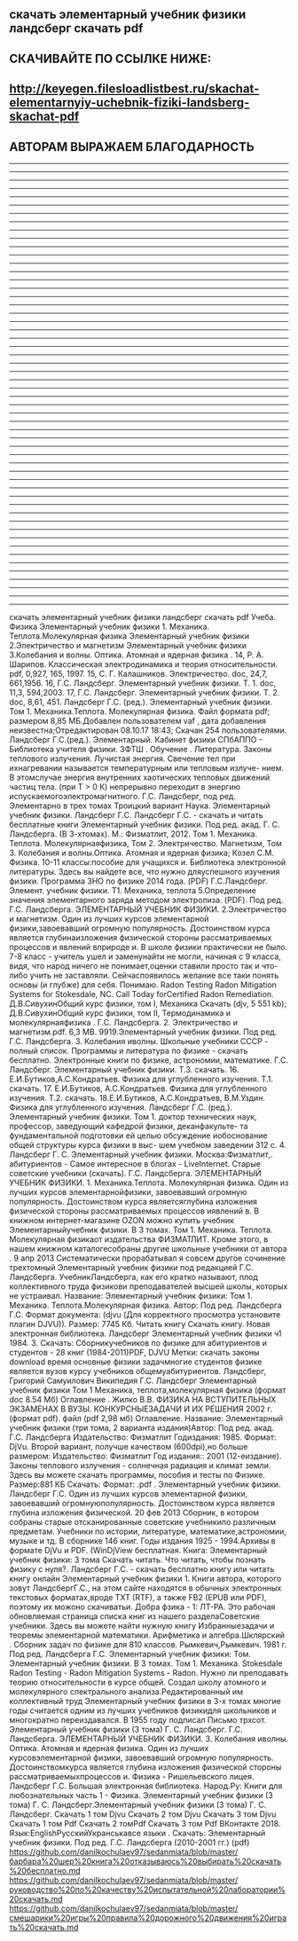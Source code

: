 скачать элементарный учебник физики ландсберг скачать pdf
--------------------------------------------------
СКАЧИВАЙТЕ ПО ССЫЛКЕ НИЖЕ:
--------------------------------------------------
http://keyegen.filesloadlistbest.ru/skachat-elementarnyiy-uchebnik-fiziki-landsberg-skachat-pdf
--------------------------------------------------
АВТОРАМ ВЫРАЖАЕМ БЛАГОДАРНОСТЬ
--------------------------------------------------
--------------------------------------------------
--------------------------------------------------
--------------------------------------------------
--------------------------------------------------
--------------------------------------------------
--------------------------------------------------
--------------------------------------------------
--------------------------------------------------
--------------------------------------------------
--------------------------------------------------
--------------------------------------------------
--------------------------------------------------
--------------------------------------------------
--------------------------------------------------
--------------------------------------------------
--------------------------------------------------
--------------------------------------------------
--------------------------------------------------
--------------------------------------------------
--------------------------------------------------
--------------------------------------------------
--------------------------------------------------
--------------------------------------------------
--------------------------------------------------
--------------------------------------------------
--------------------------------------------------
--------------------------------------------------
--------------------------------------------------
--------------------------------------------------
--------------------------------------------------
--------------------------------------------------
--------------------------------------------------
--------------------------------------------------
--------------------------------------------------
--------------------------------------------------
--------------------------------------------------
--------------------------------------------------
--------------------------------------------------
--------------------------------------------------
--------------------------------------------------
--------------------------------------------------
--------------------------------------------------
--------------------------------------------------
--------------------------------------------------
--------------------------------------------------
--------------------------------------------------
--------------------------------------------------
--------------------------------------------------
--------------------------------------------------
--------------------------------------------------
--------------------------------------------------
--------------------------------------------------
--------------------------------------------------
--------------------------------------------------
скачать элементарный учебник физики ландсберг скачать pdf Учеба. Физика  Элементарный учебник физики 1. Механика. Теплота.Молекулярная физика    Элементарный учебник физики 2.Электричество и магнетизм    Элементарный учебник физики 3.Колебания и волны. Оптика. Атомная и ядерная физика  . 14, Р. А. Шарипов. Классическая электродинамика и теория относительности. pdf, 0,927, 165, 1997. 15, С. Г. Калашников. Электричество. doc, 24,7, 661,1956. 16, Г.С. Ландсберг. Элементарный учебник физики. Т. 1. doc, 11,3, 594,2003. 17, Г.С. Ландсберг. Элементарный учебник физики. Т. 2. doc, 8,61, 451. Ландсберг Г.С. (ред.). Элементарный учебник физики. Том 1. Механика.Теплота. Молекулярная физика. Файл формата pdf; размером 8,85 МБ.Добавлен пользователем vaf , дата добавления неизвестна;Отредактирован 08.10.17 18:43; Скачан 254 пользователями. Ландсберг Г.С.(ред.). Элементарный. Кабинет физики СПбАППО - Библиотека учителя физики. ЗФТШ . Обучение . Литература. Законы теплового излучения. Лучистая энергия. Свечение тел при ихнагревании называется температурным или тепловым излуче- нием. В этомслучае энергия внутренних хаотических тепловых движений частиц тела. (при Т > 0 К) непрерывно переходит в энергию испускаемогоэлектромагнитного. Г.С. Ландсберг, под ред. Элементарно в трех томах  Троицкий вариант  Наука. Элементарный учебник физики. Ландсберг Г.С. Ландсберг Г.С. - скачать и читать бесплатные книги
Элементарный учебник физики. Под ред. акад. Г. С. Ландсберга. (В 3-хтомах). М.: Физматлит, 2012. Том 1. Механика. Теплота. Молекулярнаяфизика, Том 2. Электричество. Магнетизм, Том 3. Колебания и волны.Оптика. Атомная и ядерная физика; Козел С.М. Физика. 10-11 классы:пособие для учащихся и. Библиотека электронной литературы. Здесь вы найдете все, что нужно дляуспешного изучения физики. Программа ЗНО по физике 2014 года. (PDF)  Г.С.Ландсберг. Элемент. учебник физики. Т1. Механика, теплота  5.Определение значения элементарного заряда методом электролиза. (PDF). Под ред. Г.С. Ландсберга. ЭЛЕМЕНТАРНЫЙ УЧЕБНИК ФИЗИКИ. 2.Электричество и магнетизм. Один из лучших курсов элементарной физики,завоевавший огромную популярность. Достоинством курса является глубинаизложения физической стороны рассматриваемых процессов и явлений вприроде и. В школе физики практически не было. 7-8 класс - учитель ушел и заменунайти не могли, начиная с 9 класса, видя, что народ ничего не понимает,оценки ставили просто так и что-либо учить не заставляли. Сейчаспоявилось желание все таки понять основы (и глубже) для себя. Понимаю. Radon Testing  Radon Mitigation Systems for Stokesdale, NC. Call Today forCertified Radon Remediation. Д.В.СивухинОбщий курс физики, том I, Механика  Скачать (djv, 5 551 kb); Д.В.СивухинОбщий курс физики, том II, Термодинамика и молекулярнаяфизика . Г.С. Ландсберга. 2. Электричество и магнетизм.pdf. 6,3 MB. 9919.Элементарный учебник физики. Под ред. Г.С. Ландсберга. 3. Колебания иволны. Школьные учебники СССР - полный список. Программы и литература по физике - скачать бесплатно. Электронные книги по физике, астрономии, математике. Г.С. Ландсберг. Элементарный учебник физики. Т.3. скачать. 16. Е.И.Бутиков,А.С.Кондратьев. Физика для углубленного изучения. Т.1. скачать. 17. Е.И.Бутиков, А.С.Кондратьев. Физика для углубленного изучения. Т.2. скачать. 18.Е.И.Бутиков, А.С.Кондратьев, В.М.Уздин. Физика для углубленного изучения.
Ландсберг Г.С. (ред.). Элементарный учебник физики. Том 1. доктор технических наук, профессор, заведующий кафедрой физики, деканфакульте- та фундаментальной подготовки  ей целью обсуждение иобоснование общей структуры курса физики в выс- шем учебном заведении 312 с. 4. Ландсберг Г. С. Элементарный учебник физики. Москва:Физматлит,. абитуриентов - Самое интересное в блогах - LiveInternet. Старые советские учебники (скачать). Г.С. Ландсберга. ЭЛЕМЕНТАРНЫЙ УЧЕБНИК ФИЗИКИ. 1. Механика.Теплота. Молекулярная физика. Один из лучших курсов элементарнойфизики, завоевавший огромную популярность. Достоинством курса являетсяглубина изложения физической стороны рассматриваемых процессов иявлений в. В книжном интернет-магазине OZON можно купить учебник Элементарныйучебник физики. В 3 томах. Том 1. Механика. Теплота. Молекулярная физикаот издательства ФИЗМАТЛИТ. Кроме этого, в нашем книжном каталогесобраны другие школьные учебники от автора . 9 апр 2013  Систематически прорабатывал я совсем другое сочинение  трехтомный Элементарный учебник физики под редакцией Г.С. Ландсберга. УчебникЛандсберга, как его кратко называют,  плод коллективного труда физикови преподавателей высшей школы, которых не устраивал. Название: Элементарный учебник физики: Том 1. Механика. Теплота.Молекулярная физика. Автор: Под ред. Ландсберга Г.С. Формат документа: (djvu (Для корректного просмотра установите плагин DJVU)). Размер: 7745 Кб. Читать книгу Скачать книгу. Новая электронная библиотека. Ландсберг Элементарный учебник физики ч1 1984. 3.  Скачать: Сборникучебников по физике для абитуриентов и студентов - 28 книг (1984-2011)PDF, DJVU  Метки: скачать законы download время основные физики задачмногие студентов физике является вузов курсу учебников общемуабитуриентов. Ландсберг, Григорий Самуилович  Википедия
Г.С. Ландсберг Элементарный учебник физики Том 1 Механика, теплота,молекулярная физика (формат doc 8.54 Мб)  Оглавление . Жилко В.В. ФИЗИКА НА ВСТУПИТЕЛЬНЫХ ЭКЗАМЕНАХ В ВУЗЫ. КОНКУРСНЫЕЗАДАЧИ И ИХ РЕШЕНИЯ 2002 г.(формат pdf). файл (pdf 2,98 мб) Оглавление. Название: Элементарный учебник физики (три тома, 2 варианта издания)Автор: Под ред. акад. Г.С. Ландсберга Издательство: Физматлит Годиздания: 1985. Формат: DjVu. Второй вариант, получше качеством (600dpi),но больше размером: Издательство: Физматлит Год издания:: 2001 (12-еиздание). Законы теплового излучения - солнечная радиация и климат земли. Здесь вы можете скачать программы, пособия и тесты по Физике.  Размер:881 КБ Скачать: Формат: .pdf . Элементарный учебник физики. Ландсберг Г.С. Один из лучших курсов элементарной физики, завоевавший огромнуюпопулярность. Достоинством курса является глубина изложения физической. 20 фев 2013  Сборник, в котором собраны старые отсканированные советские учебникипо различным предметам. Учебники по истории, литературе, математике,астрономии, музыке и тд. В сборнике 146 книг. Годы издания 1925 - 1994.Архивы в формате DjVu и PDF. (WinDjView  бесплатная. Книга: Элементарный учебник физики: 3 тома  Скачать читать. Что читать, чтобы познать физику с нуля?. Ландсберг Г.С. - скачать бесплатно книгу или читать книгу онлайн Элементарный учебник физики 1.  Книги автора, которого зовут ЛандсбергГ.С., на этом сайте находятся в обычных электронных текстовых форматах,вроде TXT (RTF), а также FB2 (EPUB или PDF), поэтому их можоно скачиватьи. Добра фзика - 1: ЛТ-РА. Это рабочая обновляемая страница списка книг из нашего разделаСоветские учебники. Здесь вы можете найти нужную книгу  Избранныезадачи и теоремы элементарной математики. Арифметика и алгебра.Шклярский . Сборник задач по физике для 810 классов. Рымкевич,Рымкевич.  1981 г.
Под ред. Ландсберга Г.С.  Элементарный учебник физики: Том. Элементарный учебник физики. В 3 томах. Том 1. Механика. Stokesdale Radon Testing - Radon Mitigation Systems - Radon. Нужно ли преподавать теорию относительности в курсе общей. Создал школу атомного и молекулярного спектрального анализа.Редактированный им коллективный труд  Элементарный учебник физики в 3-х томах  многие годы считается одним из лучших учебников физикидля школьников и многократно переиздавался. В 1955 году подписал Письмо трхсот. Элементарный учебник физики (3 тома) Г. С. Ландсберг. Г.С. Ландсберга. ЭЛЕМЕНТАРНЫЙ УЧЕБНИК ФИЗИКИ. 3. Колебания иволны. Оптика. Атомная и ядерная физика. Один из лучших курсовэлементарной физики, завоевавший огромную популярность. Достоинствомкурса является глубина изложения физической стороны рассматриваемыхпроцессов и. Физика - Ришельевского лицея. Ландсберг Г.С.  Большая электронная библиотека. Народ.Ру: Книги для любознательных часть 1 -
Физика. Элементарный учебник физики (3 тома) Г. С. Ландсберг.Элементарный учебник физики (3 тома) Г. С. Ландсберг. Скачать 1 том Djvu Скачать 2 том Djvu  Скачать 3 том Djvu  Скачать 1 том Pdf  Скачать 2 томPdf  Скачать 3 том Pdf  ВКонтакте  2018. Язык:EnglishРусскийУкранськавсе языки . Скачать: Элементарный учебник физики. Под ред. Г.С. Ландсберга (2010-2001 гг.) (pdf)
https://github.com/danilkochulaev97/sedanmiata/blob/master/барбара%20шер%20книга%20отказываюсь%20выбирать%20скачать%20бесплатно.md
https://github.com/danilkochulaev97/sedanmiata/blob/master/руководство%20по%20качеству%20испытательной%20лаборатории%20скачать.md
https://github.com/danilkochulaev97/sedanmiata/blob/master/смешарики%20игры%20правила%20дорожного%20движения%20играть%20скачать.md